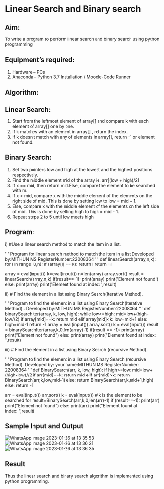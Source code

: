 # Linear Search and Binary search
## Aim:
To write a program to perform linear search and binary search using python programming.
## Equipment’s required:
1.	Hardware – PCs
2.	Anaconda – Python 3.7 Installation / Moodle-Code Runner
## Algorithm:
## Linear Search:
1.	Start from the leftmost element of array[] and compare k with each element of array[] one by one.
2.	If k matches with an element in array[] , return the index.
3.	If k doesn’t match with any of elements in array[], return -1 or element not found.
## Binary Search:
1.	Set two pointers low and high at the lowest and the highest positions respectively.
2.	Find the middle element mid of the array ie. arr[(low + high)/2]
3.	If x == mid, then return mid.Else, compare the element to be searched with m.
4.	If x > mid, compare x with the middle element of the elements on the right side of mid. This is done by setting low to low = mid + 1.
5.	Else, compare x with the middle element of the elements on the left side of mid. This is done by setting high to high = mid - 1.
6.	Repeat steps 2 to 5 until low meets high
## Program:
i) #Use a linear search method to match the item in a list.

''' 
Program for linear search method to match the item in a list
Developed by:MITHUN MS
RegisterNumber:22008364
'''
def linearSearch(array,n,k):
    for i in range (0,n):
        if (array[i] == k):
            return i
    return -1    
    
array = eval(input())
k=eval(input())
n=len(array)
array.sort()
result = linearSearch(array,n,k)
if(result==-1):
    print(array)
    print('Element not found')
else:
    print(array)
    print('Element found at index: ',result)




ii) # Find the element in a list using Binary Search(Iterative Method).

''' 
Program to find the element in a list using Binary Search(Iterative Method)..
Developed by:MITHUN MS
RegisterNumber:22008364
'''
def binarySearchIter(array, k, low, high):
    while low<=high:
        mid=low+(high-low//2)
        if array[mid]==k:
            return mid
        elif array[mid]<k:
            low=mid+1
        else:
            high=mid-1
    return -1
array = eval(input())
array.sort()
k = eval(input())
result = binarySearchIter(array,k,0,len(array)-1)
if(result == -1):
    print(array)
    print("Element not found")
else:
    print(array)
    print("Element found at index: ",result)


iii) # Find the element in a list using Binary Search (recursive Method).

''' 
Program to find the element in a list using Binary Search (recursive Method).
Developed by: your name:MITHUN MS
RegisterNumber: 22008364
'''
def BinarySearch(arr, k, low, high):
    if high>=low:
        mid=low+(high-low)//2
        if arr[mid]==k:
            return mid
        elif arr[mid]>k:
            return BinarySearch(arr,k,low,mid-1)
        else:
            return BinarySearch(arr,k,mid+1,high)
    else:
        return -1
    
    
arr = eval(input())
arr.sort()
k = eval(input()) # k is the element to be searched for
result=BinarySearch(arr,k,0,len(arr)-1)
if (result==-1):
    print(arr)
    print("Element not found")
else:
    print(arr)
    print("Element found at index: ",result)
## Sample Input and Output

![WhatsApp Image 2023-01-26 at 13 35 53](https://user-images.githubusercontent.com/118344695/214794287-f90d547d-b658-4731-9f93-44e66842ce40.jpg)
![WhatsApp Image 2023-01-26 at 13 36 21](https://user-images.githubusercontent.com/118344695/214794306-d3f11d4d-d2c7-4492-98a8-27d38fc146dd.jpg)
![WhatsApp Image 2023-01-26 at 13 36 35](https://user-images.githubusercontent.com/118344695/214794325-9ecc5d3f-f25c-4ea8-8e00-853a8259302a.jpg)


## Result
Thus the linear search and binary search algorithm is implemented using python programming.
